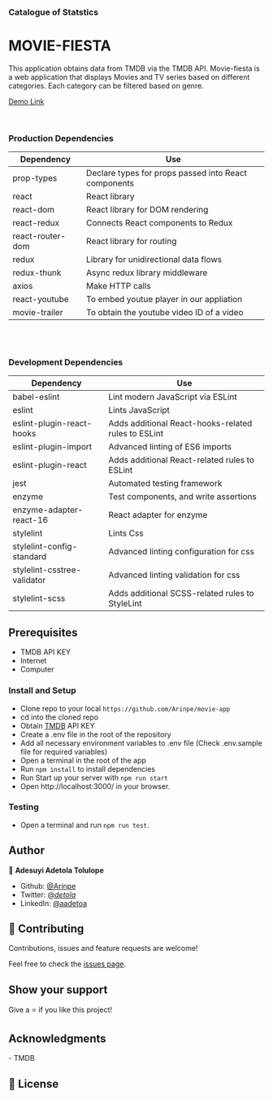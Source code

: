 ### Catalogue of Statstics 
# MOVIE-FIESTA
This application obtains data from TMDB via the TMDB API. Movie-fiesta is a web application that displays Movies and TV series based on different categories. Each category can be filtered based on genre.

[Demo Link]()

<img src="">

<img src="">




### Production Dependencies

| **Dependency**   | **Use**                                              |
| ---------------- | ---------------------------------------------------- |
| prop-types       | Declare types for props passed into React components |
| react            | React library                                        |
| react-dom        | React library for DOM rendering                      |
| react-redux      | Connects React components to Redux                   |
| react-router-dom | React library for routing                            |
| redux            | Library for unidirectional data flows                |
| redux-thunk      | Async redux library middleware                               |
| axios            | Make HTTP calls                                      |
| react-youtube    | To embed youtue player in our appliation             |
| movie-trailer    | To obtain the youtube video ID of a video            |

<br />
<br />

### Development Dependencies

| **Dependency**                  | **Use**                                                          |
| ------------------------------- | ---------------------------------------------------------------- |
| babel-eslint                    | Lint modern JavaScript via ESLint                                |
| eslint                          | Lints JavaScript                                                 |
| eslint-plugin-react-hooks       | Adds additional React-hooks-related rules to ESLint              |
| eslint-plugin-import            | Advanced linting of ES6 imports                                  |
| eslint-plugin-react             | Adds additional React-related rules to ESLint                    |
| jest                            | Automated testing framework                                      |
| enzyme                          | Test components, and write assertions                            |
| enzyme-adapter-react-16         | React adapter for enzyme                                         |
| stylelint                       | Lints Css                                                        |
| stylelint-config-standard       | Advanced linting configuration for css                           |
| stylelint-csstree-validator     | Advanced linting validation for css                              |
| stylelint-scss                  | Adds additional SCSS-related rules to StyleLint                  |

## Prerequisites
- TMDB API KEY
- Internet
- Computer


### Install and Setup
- Clone repo to your local `https://github.com/Arinpe/movie-app`
- cd into the cloned repo
- Obtain [TMDB](https://www.themoviedb.org/) API KEY
- Create a .env file in the root of the repository
- Add all necessary environment variables to .env file (Check .env.sample file for required variables)
- Open a terminal in the root of the app
- Run `npm install` to install dependencies
- Run Start up your server with `npm run start`
- Open http://localhost:3000/ in your browser.

### Testing
- Open a terminal and run `npm run test`.

## Author

👤 **Adesuyi Adetola Tolulope**

- Github: [@Arinpe](https://github.com/Arinpe)
- Twitter: [@_detola_](https://twitter.com/_detola_)
- LinkedIn: [@aadetoa](https://www.linkedin.com/in/aadetola)

## 🤝 Contributing

Contributions, issues and feature requests are welcome!

Feel free to check the [issues page](https://github.com/Arinpe/movie-app/issues).

## Show your support

Give a ⭐️ if you like this project!

## Acknowledgments
<p>
- TMDB
</p>

## 📝 License